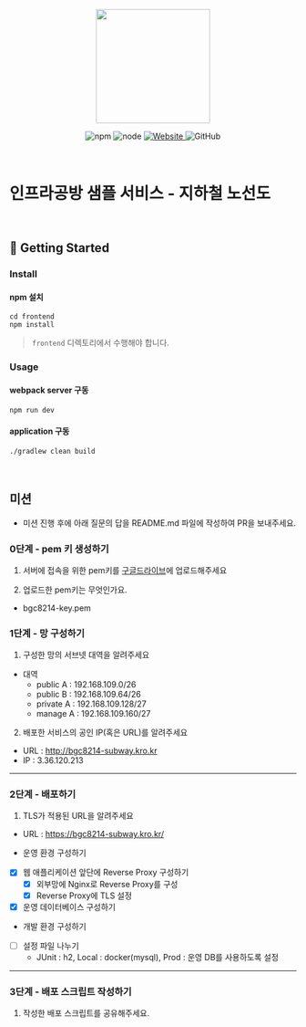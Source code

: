 <p align="center">
    <img width="200px;" src="https://raw.githubusercontent.com/woowacourse/atdd-subway-admin-frontend/master/images/main_logo.png"/>
</p>
<p align="center">
  <img alt="npm" src="https://img.shields.io/badge/npm-%3E%3D%205.5.0-blue">
  <img alt="node" src="https://img.shields.io/badge/node-%3E%3D%209.3.0-blue">
  <a href="https://edu.nextstep.camp/c/R89PYi5H" alt="nextstep atdd">
    <img alt="Website" src="https://img.shields.io/website?url=https%3A%2F%2Fedu.nextstep.camp%2Fc%2FR89PYi5H">
  </a>
  <img alt="GitHub" src="https://img.shields.io/github/license/next-step/atdd-subway-service">
</p>

<br>

# 인프라공방 샘플 서비스 - 지하철 노선도

<br>

## 🚀 Getting Started

### Install
#### npm 설치
```
cd frontend
npm install
```
> `frontend` 디렉토리에서 수행해야 합니다.

### Usage
#### webpack server 구동
```
npm run dev
```
#### application 구동
```
./gradlew clean build
```
<br>

## 미션

* 미션 진행 후에 아래 질문의 답을 README.md 파일에 작성하여 PR을 보내주세요.

### 0단계 - pem 키 생성하기

1. 서버에 접속을 위한 pem키를 [구글드라이브](https://drive.google.com/drive/folders/1dZiCUwNeH1LMglp8dyTqqsL1b2yBnzd1?usp=sharing)에 업로드해주세요

2. 업로드한 pem키는 무엇인가요.
* bgc8214-key.pem

### 1단계 - 망 구성하기
1. 구성한 망의 서브넷 대역을 알려주세요
* 대역
  * public A : 192.168.109.0/26
  * public B : 192.168.109.64/26
  * private A : 192.168.109.128/27
  * manage A : 192.168.109.160/27

2. 배포한 서비스의 공인 IP(혹은 URL)를 알려주세요

* URL : http://bgc8214-subway.kro.kr
* IP : 3.36.120.213




---

### 2단계 - 배포하기
1. TLS가 적용된 URL을 알려주세요

- URL : https://bgc8214-subway.kro.kr/


* 운영 환경 구성하기
* [x] 웹 애플리케이션 앞단에 Reverse Proxy 구성하기
  * [x] 외부망에 Nginx로 Reverse Proxy를 구성
  * [x] Reverse Proxy에 TLS 설정
* [x] 운영 데이터베이스 구성하기
* 개발 환경 구성하기
* [ ] 설정 파일 나누기
  * JUnit : h2, Local : docker(mysql), Prod : 운영 DB를 사용하도록 설정
---

### 3단계 - 배포 스크립트 작성하기

1. 작성한 배포 스크립트를 공유해주세요.


